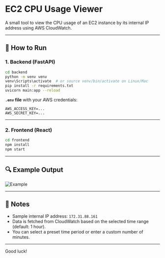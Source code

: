 # EC2 CPU Usage Viewer

A small tool to view the CPU usage of an EC2 instance by its internal IP address using AWS CloudWatch.

---

## 🚀 How to Run

### 1. Backend (FastAPI)
```bash
cd backend
python -m venv venv
venv\Scripts\activate  # or source venv/bin/activate on Linux/Mac
pip install -r requirements.txt
uvicorn main:app --reload
```

**`.env` file** with your AWS credentials:
```
AWS_ACCESS_KEY=...
AWS_SECRET_KEY=...
```

---

### 2. Frontend (React)
```bash
cd frontend
npm install
npm start
```

---

## 🔍 Example Output

![Example](./1b05259b-6965-498c-b10c-02202c4fb23f.png)

---

## 📌 Notes

- Sample internal IP address: `172.31.88.161`
- Data is fetched from CloudWatch based on the selected time range (default: 1 hour).
- You can select a preset time period or enter a custom number of minutes.

---

Good luck!